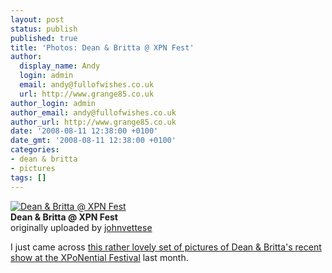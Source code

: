 ```yaml
---
layout: post
status: publish
published: true
title: 'Photos: Dean & Britta @ XPN Fest'
author:
  display_name: Andy
  login: admin
  email: andy@fullofwishes.co.uk
  url: http://www.grange85.co.uk
author_login: admin
author_email: andy@fullofwishes.co.uk
author_url: http://www.grange85.co.uk
date: '2008-08-11 12:38:00 +0100'
date_gmt: '2008-08-11 12:38:00 +0100'
categories:
- dean & britta
- pictures
tags: []
---
```

<div class="imagebox-a"><a href="http://www.flickr.com/photos/byjohnvettese/2734899503/" title="Photo Sharing"><img src="https://farm4.static.flickr.com/3196/2734899503_8ee85afeb7_m.jpg" alt="Dean & Britta @ XPN Fest" /></a><br/><strong>Dean & Britta @ XPN Fest</strong><br/>originally uploaded by <a href="http://www.flickr.com/people/byjohnvettese/">johnvettese</a></div>
<div>
<p>I just came across <a href="http://www.flickr.com/photos/byjohnvettese/tags/deanandbritta/">this rather lovely set of pictures of Dean & Britta's recent show at the XPoNential Festival</a> last month. </p>
<p><br clear="right"/>
</div>
